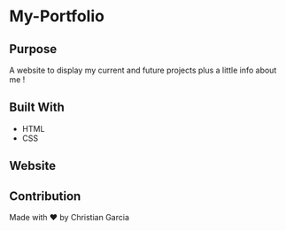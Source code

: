 # My-Portfolio
## Purpose
A website to display my current and future projects plus a little info about me !

## Built With
* HTML
* CSS

## Website


## Contribution
Made with ❤️ by Christian Garcia